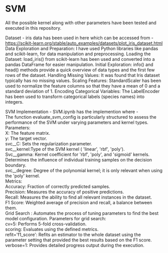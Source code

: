 # SVM
All the possible kernel along with other parameters have been tested and executed in this repository.

Dataset - iris data has been used in here which can be accessed from - https://scikit-learn.org/stable/auto_examples/datasets/plot_iris_dataset.html
Data Exploration and Preparation:
  I have used Python libraries like pandas and scikit-learn, for data manipulation and preprocessing. 
  Loading the Dataset: load_iris() from scikit-learn has been used and converted into a pandas DataFrame for easier manipulation.
  Initial Exploration: info() and head() methods provide a quick overview of data types and the first few rows of the dataset.
  Handling Missing Values: It was found that Iris dataset typically has no missing values.
  Scaling Features: StandardScaler has been used to normalize the feature columns so that they have a mean of 0 and a standard deviation of 1.
  Encoding Categorical Variables: The LabelEncoder has been used to transform categorical labels (species names) into integers.
  
SVM Implementation - SVM.ipynb has the implemention where -  
  The function evaluate_svm_config is particularly structured to assess the performance of the SVM under varying parameters and kernel types.  
  Parameters:  
    X: The feature matrix.  
    y: The target vector.  
    svc__C: Sets the regularization parameter.   
    svc__kernel:Type of the SVM kernel ( 'linear', 'rbf', 'poly').  
    Svc__gamma: Kernel coefficient for 'rbf', 'poly', and 'sigmoid' kernels. Determines the influence of individual training samples on the decision boundary.  
    svc__degree: Degree of the polynomial kernel; it is only relevant when using the 'poly' kernel.  
  Metrics:  
    Accuracy: Fraction of correctly predicted samples.  
    Precision: Measures the accuracy of positive predictions.  
    Recall: Measures the ability to find all relevant instances in the dataset.  
    F1 Score: Weighted average of precision and recall, a balance between them.  
  Grid Search : Automates the process of tuning parameters to find the best model configuration. Parameters for grid search:  
    cv=5: Performs 5-fold cross-validation.  
    scoring: Evaluates using the defined metrics.  
    refit='f1_score': Refits an estimator to the whole dataset using the parameter setting that provided the best results based on the F1 score.  
    verbose=1: Provides detailed progress output during the execution.  
    





